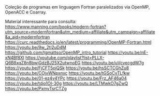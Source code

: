 Coleção de programas em linguagem Fortran paralelizados via OpenMP, OpenACC e Coarray.

Material interessante para consulta:
https://www.manning.com/books/modern-fortran?utm_source=modernfortran&utm_medium=affiliate&utm_campaign=affiliate&a_aid=modernfortran
https://curc.readthedocs.io/en/latest/programming/OpenMP-Fortran.html
https://youtu.be/9w_2tj2uD4M
https://github.com/tgmattso/OpenMP_intro_tutorial
https://youtu.be/nE-xN4Bf8XI
https://youtube.com/playlist?list=PLLX-Q6B8xqZ8n8bwjGdzBJ25X2utwnoEG
https://youtu.be/uVcvecgdW7g
https://youtu.be/FjCFT5ojQSk
https://youtu.be/hsSCTCGhZu8
https://youtu.be/COjvWNpxnxc
https://youtu.be/tGSoCvTLfkw
https://youtu.be/01-ez4v4YPc
https://youtu.be/Frz_AF46a04
https://youtu.be/tdjo1OI-30g
https://youtu.be/LTMwkO7gZwQ
https://youtu.be/PxmvTsrCTZg
